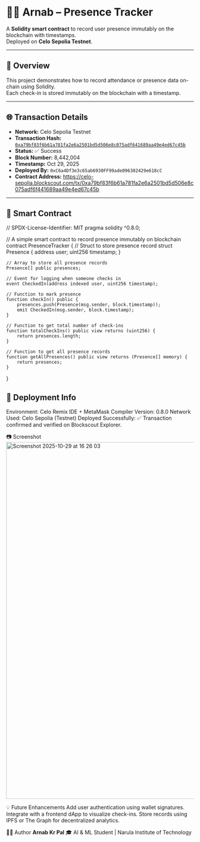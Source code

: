# 🧑‍💻 Arnab – Presence Tracker  

A **Solidity smart contract** to record user presence immutably on the blockchain with timestamps.  
Deployed on **Celo Sepolia Testnet**.

---

## 🚀 Overview
This project demonstrates how to record attendance or presence data on-chain using Solidity.  
Each check-in is stored immutably on the blockchain with a timestamp.

---

## 🌐 Transaction Details
- **Network:** Celo Sepolia Testnet  
- **Transaction Hash:** [`0xa79bf83f6b61a781fa2e6a2501bd5d506e8c075adf641689aa49e4ed67c45b`](https://celo-sepolia.blockscout.com/tx/0xa79bf83f6b61a781fa2e6a2501bd5d506e8c075adf641689aa49e4ed67c45b)  
- **Status:** ✅ Success  
- **Block Number:** 8,442,004  
- **Timestamp:** Oct 29, 2025  
- **Deployed By:** `0xC6a4Df3e3c65ab6930FF99ade096302429e618cC`  
- **Contract Address:** https://celo-sepolia.blockscout.com/tx/0xa79bf83f6b61a781fa2e6a2501bd5d506e8c075adf6f441689aa49e4ed67c45b

---

## 📜 Smart Contract

// SPDX-License-Identifier: MIT
pragma solidity ^0.8.0;

// A simple smart contract to record presence immutably on blockchain
contract PresenceTracker {
    // Struct to store presence record
    struct Presence {
        address user;
        uint256 timestamp;
    }

    // Array to store all presence records
    Presence[] public presences;

    // Event for logging when someone checks in
    event CheckedIn(address indexed user, uint256 timestamp);

    // Function to mark presence
    function checkIn() public {
        presences.push(Presence(msg.sender, block.timestamp));
        emit CheckedIn(msg.sender, block.timestamp);
    }

    // Function to get total number of check-ins
    function totalCheckIns() public view returns (uint256) {
        return presences.length;
    }

    // Function to get all presence records
    function getAllPresences() public view returns (Presence[] memory) {
        return presences;
    }
}
## 🚀 Deployment Info
Environment: Celo Remix IDE + MetaMask
Compiler Version: 0.8.0
Network Used: Celo Sepolia (Testnet)
Deployed Successfully: ✅ Transaction confirmed and verified on Blockscout Explorer.

📷 Screenshot
<img width="1470" height="956" alt="Screenshot 2025-10-29 at 16 26 03" src="https://github.com/user-attachments/assets/c7731fe6-c629-40b6-9064-31f8b8078ca4" />



💡 Future Enhancements
Add user authentication using wallet signatures.
Integrate with a frontend dApp to visualize check-ins.
Store records using IPFS or The Graph for decentralized analytics.

👨‍💻 Author
**Arnab Kr Pal**
🎓 AI & ML Student | Narula Institute of Technology


